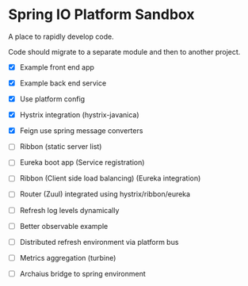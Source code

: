 Spring IO Platform Sandbox
=========

A place to rapidly develop code.  

Code should migrate to a separate module and then to another project.

- [x] Example front end app
- [x] Example back end service
- [x] Use platform config
- [x] Hystrix integration (hystrix-javanica)
- [x] Feign use spring message converters
- [ ] Ribbon (static server list)
- [ ] Eureka boot app (Service registration)
- [ ] Ribbon (Client side load balancing) (Eureka integration)
- [ ] Router (Zuul) integrated using hystrix/ribbon/eureka
- [ ] Refresh log levels dynamically
- [ ] Better observable example
- [ ] Distributed refresh environment via platform bus
- [ ] Metrics aggregation (turbine)
- [ ] Archaius bridge to spring environment

